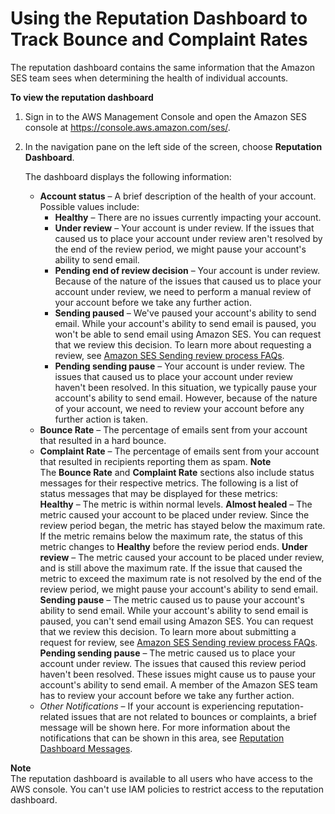 # Using the Reputation Dashboard to Track Bounce and Complaint Rates<a name="reputation-dashboard-dg"></a>

The reputation dashboard contains the same information that the Amazon SES team sees when determining the health of individual accounts\.

**To view the reputation dashboard**

1. Sign in to the AWS Management Console and open the Amazon SES console at [https://console\.aws\.amazon\.com/ses/](https://console.aws.amazon.com/ses/)\.

1. In the navigation pane on the left side of the screen, choose **Reputation Dashboard**\.

   The dashboard displays the following information:
   + **Account status** – A brief description of the health of your account\. Possible values include:
     + **Healthy** – There are no issues currently impacting your account\.
     + **Under review** – Your account is under review\. If the issues that caused us to place your account under review aren't resolved by the end of the review period, we might pause your account's ability to send email\.
     + **Pending end of review decision** – Your account is under review\. Because of the nature of the issues that caused us to place your account under review, we need to perform a manual review of your account before we take any further action\.
     + **Sending paused** – We've paused your account's ability to send email\. While your account's ability to send email is paused, you won't be able to send email using Amazon SES\. You can request that we review this decision\. To learn more about requesting a review, see [Amazon SES Sending review process FAQs](faqs-enforcement.md)\.
     + **Pending sending pause** – Your account is under review\. The issues that caused us to place your account under review haven't been resolved\. In this situation, we typically pause your account's ability to send email\. However, because of the nature of your account, we need to review your account before any further action is taken\.
   + **Bounce Rate** – The percentage of emails sent from your account that resulted in a hard bounce\.
   + **Complaint Rate** – The percentage of emails sent from your account that resulted in recipients reporting them as spam\.
**Note**  
The **Bounce Rate** and **Complaint Rate** sections also include status messages for their respective metrics\. The following is a list of status messages that may be displayed for these metrics:  
**Healthy** – The metric is within normal levels\.
**Almost healed** – The metric caused your account to be placed under review\. Since the review period began, the metric has stayed below the maximum rate\. If the metric remains below the maximum rate, the status of this metric changes to **Healthy** before the review period ends\.
**Under review** – The metric caused your account to be placed under review, and is still above the maximum rate\. If the issue that caused the metric to exceed the maximum rate is not resolved by the end of the review period, we might pause your account's ability to send email\.
**Sending pause** – The metric caused us to pause your account's ability to send email\. While your account's ability to send email is paused, you can't send email using Amazon SES\. You can request that we review this decision\. To learn more about submitting a request for review, see [Amazon SES Sending review process FAQs](faqs-enforcement.md)\.
**Pending sending pause** – The metric caused us to place your account under review\. The issues that caused this review period haven't been resolved\. These issues might cause us to pause your account's ability to send email\. A member of the Amazon SES team has to review your account before we take any further action\.
   + *Other Notifications* – If your account is experiencing reputation\-related issues that are not related to bounces or complaints, a brief message will be shown here\. For more information about the notifications that can be shown in this area, see [Reputation Dashboard Messages](reputationdashboardmessages.md)\.

**Note**  
The reputation dashboard is available to all users who have access to the AWS console\. You can't use IAM policies to restrict access to the reputation dashboard\.